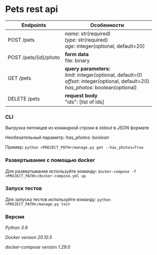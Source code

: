 # Pets rest api

Endpoints | Особенности
------------ | -------------
POST /pets | *name*: str(required) <br> *type*: str(required) <br> *age*: integer(optional, default=20)
POST /pets/{id}/photo | **form data** <br> file: binary
GET /pets |**query parameters:** <br> *limit*: integer(optional, default=0) <br> *offset*: integer(optional, default=20) <br> *has_photos*: boolean(optional)
DELETE /pets |**request body** <br> "ids": [list of ids]
### CLI
Выгрузка питомцев из командной строки в *stdout* в *JSON* формате

Необязательный параметр: *has_photos: boolean*

Пример: `python <PROJECT_PATH>/manage.py get --has_photos=True`
### Развертывание с помощью docker
Для развертывания используйте команду: `docker-compose -f <PROJECT_PATH>/docker-compose.yml up`

### Запуск тестов
Для запуска тестов используйте команду: `python <PROJECT_PATH>/manage.py test`

### Версии
*Python 3.9*

*Docker version 20.10.5*

*docker-compose version 1.29.0*
